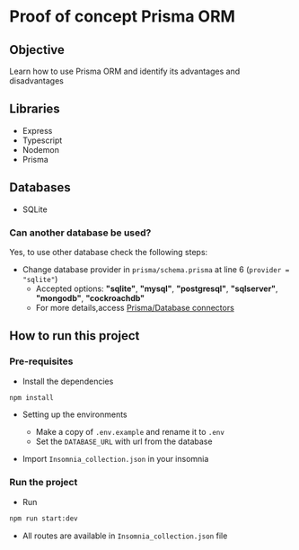 # Proof of concept Prisma ORM

## Objective

Learn how to use Prisma ORM and identify its advantages and disadvantages

## Libraries

- Express
- Typescript
- Nodemon
- Prisma

## Databases

- SQLite

### Can another database be used?

Yes, to use other database check the following steps:

- Change database provider in `prisma/schema.prisma` at line 6 (`provider = "sqlite"`)
  - Accepted options: **"sqlite"**, **"mysql"**, **"postgresql"**, **"sqlserver"**, **"mongodb"**, **"cockroachdb"**
  - For more details,access [Prisma/Database connectors](https://www.prisma.io/docs/concepts/database-connectors)

## How to run this project

### Pre-requisites

- Install the dependencies

```bash
npm install
```

- Setting up the environments
  - Make a copy of `.env.example` and rename it to `.env`
  - Set the `DATABASE_URL` with url from the database

- Import `Insomnia_collection.json` in your insomnia

### Run the project

- Run

```bash
npm run start:dev
```

- All routes are available in `Insomnia_collection.json` file
